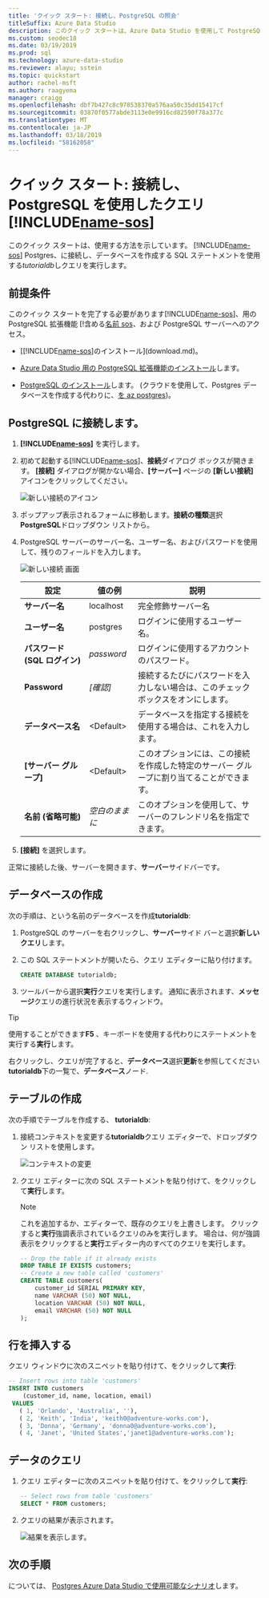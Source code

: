 ```yaml
---
title: 'クイック スタート: 接続し、PostgreSQL の照会'
titleSuffix: Azure Data Studio
description: このクイック スタートは、Azure Data Studio を使用して PostgreSQL に接続し、クエリを実行する方法を示しています。
ms.custom: seodec18
ms.date: 03/19/2019
ms.prod: sql
ms.technology: azure-data-studio
ms.reviewer: alayu; sstein
ms.topic: quickstart
author: rachel-msft
ms.author: raagyema
manager: craigg
ms.openlocfilehash: dbf7b427c8c978538370a576aa50c35dd15417cf
ms.sourcegitcommit: 03870f0577abde3113e0e9916cd82590f78a377c
ms.translationtype: MT
ms.contentlocale: ja-JP
ms.lasthandoff: 03/18/2019
ms.locfileid: "58162058"
---
```

# <a name="quickstart-connect-and-query-postgresql-using-includename-sosincludesname-sos-shortmd"></a>クイック スタート: 接続し、PostgreSQL を使用したクエリ [!INCLUDE[name-sos](../includes/name-sos-short.md)]
このクイック スタートは、使用する方法を示しています。 [!INCLUDE[name-sos](../includes/name-sos-short.md)] Postgres、に接続し、データベースを作成する SQL ステートメントを使用する*tutorialdb*しクエリを実行します。

## <a name="prerequisites"></a>前提条件

このクイック スタートを完了する必要があります[!INCLUDE[name-sos](../includes/name-sos-short.md)]、用の PostgreSQL 拡張機能 [!含める[名前 sos](../includes/name-sos-short.md)、および PostgreSQL サーバーへのアクセス。

- [[!INCLUDE[name-sos](../includes/name-sos-short.md)]のインストール](download.md)。

- [Azure Data Studio 用の PostgreSQL 拡張機能のインストール](postgres-extension.md)します。
- [PostgreSQL のインストール](https://www.postgresql.org/download/)します。 (クラウドを使用して、Postgres データベースを作成する代わりに、[を az postgres](https://docs.microsoft.com/azure/postgresql/quickstart-create-server-up-azure-cli))。 

## <a name="connect-to-postgresql"></a>PostgreSQL に接続します。

1. **[!INCLUDE[name-sos](../includes/name-sos-short.md)]** を実行します。

2. 初めて起動する[!INCLUDE[name-sos](../includes/name-sos-short.md)]、**接続**ダイアログ ボックスが開きます。 **[接続]** ダイアログが開かない場合、**[サーバー]** ページの **[新しい接続]** アイコンをクリックしてください。

   ![新しい接続のアイコン](media/quickstart-postgresql/new-connection-icon.png)

3. ポップアップ表示されるフォームに移動します。**接続の種類**選択**PostgreSQL**ドロップダウン リストから。


4. PostgreSQL サーバーのサーバー名、ユーザー名、およびパスワードを使用して、残りのフィールドを入力します。 

   ![新しい接続 画面](media/quickstart-postgresql/new-connection-screen.png)  

   | 設定       | 値の例 | 説明 |
   | ------------ | ------------------ | ------------------------------------------------- | 
   | **サーバー名** | localhost | 完全修飾サーバー名 |
   | **ユーザー名** | postgres | ログインに使用するユーザー名。 |
   | **パスワード (SQL ログイン)** | *password* | ログインに使用するアカウントのパスワード。 |
   | **Password** | *[確認]* | 接続するたびにパスワードを入力しない場合は、このチェック ボックスをオンにします。 |
   | **データベース名** | \<Default\> | データベースを指定する接続を使用する場合は、これを入力します。 |
   | **[サーバー グループ]** | \<Default\> | このオプションには、この接続を作成した特定のサーバー グループに割り当てることができます。 | 
   | **名前 (省略可能)** | *空白のままに* | このオプションを使用して、サーバーのフレンドリ名を指定できます。 | 

5. **[接続]** を選択します。 

正常に接続した後、サーバーを開きます、**サーバー**サイドバーです。


## <a name="create-a-database"></a>データベースの作成

次の手順は、という名前のデータベースを作成**tutorialdb**:

1. PostgreSQL のサーバーを右クリックし、**サーバー**サイド バーと選択**新しいクエリ**します。

2. この SQL ステートメントが開いたら、クエリ エディターに貼り付けます。

   ```sql
   CREATE DATABASE tutorialdb;
   ```

3. ツールバーから選択**実行**クエリを実行します。 通知に表示されます、**メッセージ**クエリの進行状況を表示するウィンドウ。

>[!TIP]
> 使用することができます**F5** 、キーボードを使用する代わりにステートメントを実行する**実行**します。

右クリックし、クエリが完了すると、**データベース**選択**更新**を参照してください**tutorialdb**下の一覧で、**データベース**ノード.


## <a name="create-a-table"></a>テーブルの作成

 次の手順でテーブルを作成する、 **tutorialdb**:

1. 接続コンテキストを変更する**tutorialdb**クエリ エディターで、ドロップダウン リストを使用します。 

   ![コンテキストの変更](media/quickstart-postgresql/change-context.png)

2. クエリ エディターに次の SQL ステートメントを貼り付けて、をクリックして**実行**します。 

   > [!NOTE]
   > これを追加するか、エディターで、既存のクエリを上書きします。 クリックすると**実行**強調表示されているクエリのみを実行します。 場合は、何が強調表示をクリックすると**実行**エディター内のすべてのクエリを実行します。

   ```sql
   -- Drop the table if it already exists
   DROP TABLE IF EXISTS customers;
   -- Create a new table called 'customers'
   CREATE TABLE customers(
       customer_id SERIAL PRIMARY KEY,
       name VARCHAR (50) NOT NULL,
       location VARCHAR (50) NOT NULL,
       email VARCHAR (50) NOT NULL
   );
   ```

## <a name="insert-rows"></a>行を挿入する

クエリ ウィンドウに次のスニペットを貼り付けて、をクリックして**実行**:

   ```sql
   -- Insert rows into table 'customers'
   INSERT INTO customers
       (customer_id, name, location, email)
    VALUES
      ( 1, 'Orlando', 'Australia', ''),
      ( 2, 'Keith', 'India', 'keith0@adventure-works.com'),
      ( 3, 'Donna', 'Germany', 'donna0@adventure-works.com'),
      ( 4, 'Janet', 'United States','janet1@adventure-works.com');
   ```

## <a name="query-the-data"></a>データのクエリ

1. クエリ エディターに次のスニペットを貼り付けて、をクリックして**実行**:
   
   ```sql
   -- Select rows from table 'customers'
   SELECT * FROM customers; 
   ```

2. クエリの結果が表示されます。

   ![結果を表示します。](media/quickstart-postgresql/view-results.png)

## <a name="next-steps"></a>次の手順

については、 [Postgres Azure Data Studio で使用可能なシナリオ](postgres-extension.md)します。 